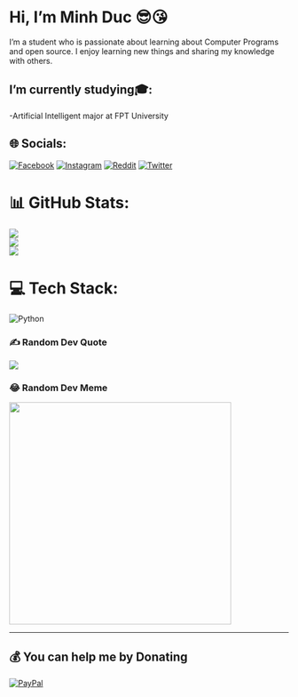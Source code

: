 # Hi, I’m Minh Duc 😎😘 
I’m a student who is passionate about learning about Computer Programs and open source. I enjoy learning new things and sharing my knowledge with others.

## I’m currently studying🎓: 
-Artificial Intelligent major at FPT University 


## 🌐 Socials:
[![Facebook](https://img.shields.io/badge/Facebook-%231877F2.svg?logo=Facebook&logoColor=white)](https://www.facebook.com/produce.selekta) [![Instagram](https://img.shields.io/badge/Instagram-%23E4405F.svg?logo=Instagram&logoColor=white)](https://www.instagram.com/thanhtran_05/?utm_source=qr&igshid=MThlNWY1MzQwNA%3D%3D) [![Reddit](https://img.shields.io/badge/Reddit-%23FF4500.svg?logo=Reddit&logoColor=white)](https://www.reddit.com/user/minhducnguyen2323) [![Twitter](https://img.shields.io/badge/Twitter-%231DA1F2.svg?logo=Twitter&logoColor=white)](https://twitter.com/MinhcNg70634419) 
# 📊 GitHub Stats:
![](https://github-readme-stats.vercel.app/api?username=Minhduc2323&theme=dark&hide_border=false&include_all_commits=false&count_private=false)<br/>
![](https://github-readme-streak-stats.herokuapp.com/?user=Minhduc2323&theme=dark&hide_border=false)<br/>
![](https://github-readme-stats.vercel.app/api/top-langs/?username=Minhduc2323&theme=dark&hide_border=false&include_all_commits=false&count_private=false&layout=compact)

<!-- Proudly created with GPRM ( https://gprm.itsvg.in ) -->
# 💻 Tech Stack:
![Python](https://img.shields.io/badge/python-3670A0?style=flat&logo=python&logoColor=ffdd54)


### ✍️ Random Dev Quote
![](https://quotes-github-readme.vercel.app/api?type=horizontal&theme=radical)

### 😂 Random Dev Meme
<img src='https://randommeme-five.vercel.app/' style="height: 400px;"/>

---

  ## 💰 You can help me by Donating
  [![PayPal](https://img.shields.io/badge/PayPal-00457C?style=for-the-badge&logo=paypal&logoColor=white)](https://paypal.me/paypal.me/Jack2r) 

  

